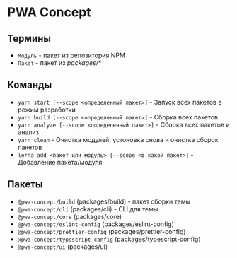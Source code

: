 # PWA Concept


## Термины
- `Модуль` - пакет из репозитория NPM
- `Пакет` - пакет из *packages/**


## Команды
- ```yarn start [--scope <определенный пакет>]``` - Запуск всех пакетов в режим разработки 
- ```yarn build [--scope <определенный пакет>]``` - Сборка всех пакетов
- ```yarn analyze [--scope <определенный пакет>]``` - Сборка всех пакетов и анализ
- ```yarn clean``` - Очистка модулей, устоновка снова и очистка сборок пакетов
- ```lerna add <пакет или модуль> [--scope <в какой пакет>]``` - Добавление пакета/модуля


## Пакеты
- `@pwa-concept/build` (packages/build) - пакет сборки темы
- `@pwa-concept/cli` (packages/cli) - CLI для темы
- `@pwa-concept/core` (packages/core)
- `@pwa-concept/eslint-config` (packages/eslint-config)
- `@pwa-concept/prettier-config` (packages/prettier-config)
- `@pwa-concept/typescript-config` (packages/typescript-config)
- `@pwa-concept/ui` (packages/ui)
